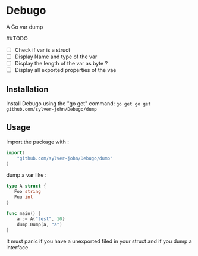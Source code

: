 # Debugo
A Go var dump

##TODO

- [ ] Check if var is a struct
- [ ] Display Name and type of the var
- [ ] Display the length of the var as byte ? 
- [ ] Display all exported properties of the vae

## Installation

Install Debugo using the "go get" command:
``go get go get github.com/sylver-john/Debugo/dump``

## Usage

Import the package with :
```go 
import(
	"github.com/sylver-john/Debugo/dump"
)
```

dump a var like :
```go 
type A struct {
   Foo string
   Fuu int
}

func main() {
	a := A{"test", 10}
	dump.Dump(a, "a")
}
```

It must panic if you have a unexported filed in your struct and if you dump a interface.
